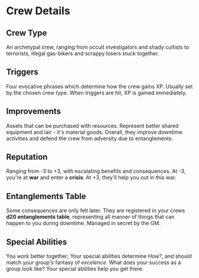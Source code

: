 # Crew Details

## Crew Type

An archetypal crew, ranging from occult investigators and shady cultists to terrorists, illegal gas-bikers and scrappy losers stuck together.

## Triggers

Four evocative phrases which determine how the crew gains XP. Usually set by the chosen crew type. When triggers are hit, XP is gained immediately.

## Improvements

Assets that can be purchased with resources. Represent better shared equipment and lair - it's material goods. Overall, they improve downtime activities and defend the crew from adversity due to entanglements.

## Reputation

Ranging from -3 to +3, with escalating benefits and consequences. At -3, you're at **war** and enter a **crisis**. At +3, they'll help you out in this war.

## Entanglements Table

Some consequences are only felt later. They are registered in your crews **d20 entanglements table**, representing all manner of things that can happen to you during downtime. Managed in secret by the GM.

## Special Abilities

You work better together; Your special abilities determine _How?_, and should match your group's fantasy of _excelence_. What does your success as a group look like? Your special abilities help you get there.
